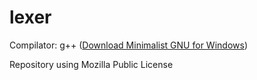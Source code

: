 # lexer

Compilator: g++ ([Download Minimalist GNU for Windows](https://sourceforge.net/projects/mingw/files/latest/download "Sourceforge"))

Repository using Mozilla Public License
